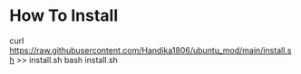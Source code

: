 # How To Install
curl https://raw.githubusercontent.com/Handika1806/ubuntu_mod/main/install.sh >> install.sh
bash install.sh
